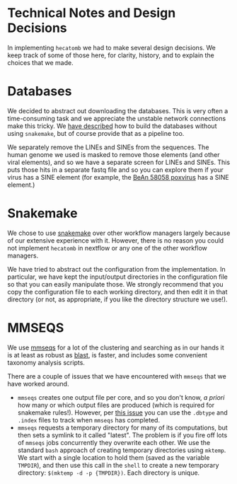 # Technical Notes and Design Decisions

In implementing `hecatomb` we had to make several design decisions. We keep track of some of those here, for clarity, history, and to explain the choices that we made.


# Databases

We decided to abstract out downloading the databases. This is very often a time-consuming task and we appreciate the unstable network connections make this tricky. We [have described](../databases) how to build the databases without using `snakemake`, but of course provide that as a pipeline too.

We separately remove the LINEs and SINEs from the sequences. The human genome we used is masked to remove those elements (and other viral elements), and so we have a separate screen for LINEs and SINEs. This puts those hits in a separate fastq file and so you can explore them if your virus has a SINE element (for example, the [BeAn 58058 poxvirus](https://www.ncbi.nlm.nih.gov/pmc/articles/PMC5334577/) has a SINE element.)

# Snakemake

We chose to use [snakemake](https://snakemake.readthedocs.io/) over other workflow managers largely because of our extensive experience with it. However, there is no reason you could not implement `hecatomb` in nextflow or any one of the other workflow managers.

We have tried to abstract out the configuration from the implementation. In particular, we have kept the input/output directories in the configuration file so that you can easily manipulate those. We strongly recommend that you copy the configuration file to each working directory, and then edit it in that directory (or not, as appropriate, if you like the directory structure we use!).



# MMSEQS

We use [mmseqs](https://github.com/soedinglab/MMseqs2) for a lot of the clustering and searching as in our hands it is at least as robust as [blast](https://blast.ncbi.nlm.nih.gov/), is faster, and includes some convenient taxonomy analysis scripts. 

There are a couple of issues that we have encountered with `mmseqs` that we have worked around.
- `mmseqs` creates one output file per core, and so you don't know, *a priori* how many or which output files are produced (which is required for snakemake rules!). However, per [this issue](https://github.com/soedinglab/MMseqs2/issues/292) you can use the `.dbtype` and `.index` files to track when `mmseqs` has completed.
- `mmseqs` requests a temporary directory for many of its computations, but then sets a symlink to it called "latest". The problem is if you fire off lots of `mmseqs` jobs concurrently they overwrite each other. We use the standard `bash` approach of creating temporary directories using `mktemp`. We start with a single location to hold them (saved as the variable `TMPDIR`), and then use this call in the `shell` to create a new temporary directory: `$(mktemp -d -p {TMPDIR})`. Each directory is unique. 


